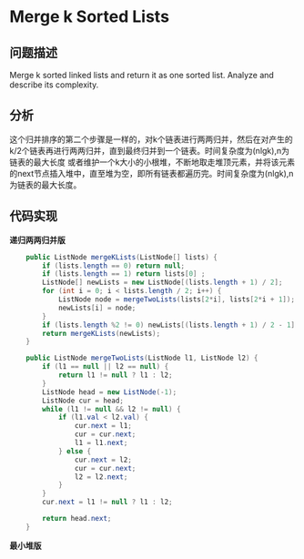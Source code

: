 # Merge k Sorted Lists
## 问题描述
Merge k sorted linked lists and return it as one sorted list. Analyze and describe its complexity.
## 分析
这个归并排序的第二个步骤是一样的，对k个链表进行两两归并，然后在对产生的k/2个链表再进行两两归并，直到最终归并到一个链表。时间复杂度为(nlgk),n为链表的最大长度
或者维护一个k大小的小根堆，不断地取走堆顶元素，并将该元素的next节点插入堆中，直至堆为空，即所有链表都遍历完。时间复杂度为(nlgk),n为链表的最大长度。
## 代码实现

**递归两两归并版**
```java
    public ListNode mergeKLists(ListNode[] lists) {
        if (lists.length == 0) return null;
        if (lists.length == 1) return lists[0] ;
        ListNode[] newLists = new ListNode[(lists.length + 1) / 2];
        for (int i = 0; i < lists.length / 2; i++) {
            ListNode node = mergeTwoLists(lists[2*i], lists[2*i + 1]);
            newLists[i] = node;
        }
        if (lists.length %2 != 0) newLists[(lists.length + 1) / 2 - 1] = lists[lists.length - 1];
        return mergeKLists(newLists);
    }

    public ListNode mergeTwoLists(ListNode l1, ListNode l2) {
        if (l1 == null || l2 == null) {
            return l1 != null ? l1 : l2;
        }
        ListNode head = new ListNode(-1);
        ListNode cur = head;
        while (l1 != null && l2 != null) {
            if (l1.val < l2.val) {
                cur.next = l1;
                cur = cur.next;
                l1 = l1.next;
            } else {
                cur.next = l2;
                cur = cur.next;
                l2 = l2.next;
            }
        }
        cur.next = l1 != null ? l1 : l2;

        return head.next;
    }
```

**最小堆版**
```
```
